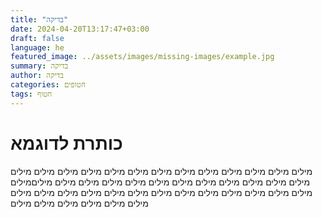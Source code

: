 ```yaml
---
title: "בדיקה"
date: 2024-04-20T13:17:47+03:00
draft: false
language: he
featured_image: ../assets/images/missing-images/example.jpg
summary: בדיקה
author: בדיקה
categories: חטופים
tags: חטוף
---
```



# כותרת לדוגמא

מילים מילים מילים מילים מילים מילים מילים מילים מילים מילים מילים מילים מילים מילים מילים מילים מילים מילים מילים מילים מילים מילים מילים מילים מיליםמילים מילים מילים מילים מילים מילים מילים מילים מילים מילים מילים מילים מילים מילים מילים מילים מילים מילים מילים מילים
